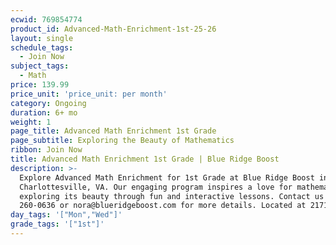 ```yaml
---
ecwid: 769854774
product_id: Advanced-Math-Enrichment-1st-25-26
layout: single
schedule_tags:
  - Join Now
subject_tags:
  - Math
price: 139.99
price_unit: 'price_unit: per month'
category: Ongoing
duration: 6+ mo
weight: 1
page_title: Advanced Math Enrichment 1st Grade
page_subtitle: Exploring the Beauty of Mathematics
ribbon: Join Now
title: Advanced Math Enrichment 1st Grade | Blue Ridge Boost
description: >-
  Explore Advanced Math Enrichment for 1st Grade at Blue Ridge Boost in
  Charlottesville, VA. Our engaging program inspires a love for mathematics by
  exploring its beauty through fun and interactive lessons. Contact us at (434)
  260-0636 or nora@blueridgeboost.com for more details. Located at 2171 Ivy Rd.
day_tags: '["Mon","Wed"]'
grade_tags: '["1st"]'
---
```


